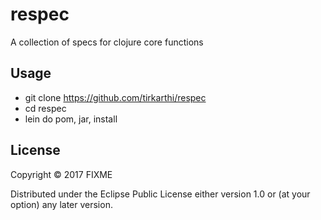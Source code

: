# respec

A collection of specs for clojure core functions

## Usage

* git clone https://github.com/tirkarthi/respec
* cd respec
* lein do pom, jar, install

## License

Copyright © 2017 FIXME

Distributed under the Eclipse Public License either version 1.0 or (at
your option) any later version.
